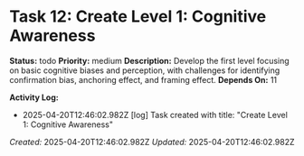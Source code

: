# Task 12: Create Level 1: Cognitive Awareness

**Status:** todo
**Priority:** medium
**Description:**
Develop the first level focusing on basic cognitive biases and perception, with challenges for identifying confirmation bias, anchoring effect, and framing effect.
**Depends On:** 11

**Activity Log:**
* 2025-04-20T12:46:02.982Z [log] Task created with title: "Create Level 1: Cognitive Awareness"

*Created:* 2025-04-20T12:46:02.982Z
*Updated:* 2025-04-20T12:46:02.982Z

